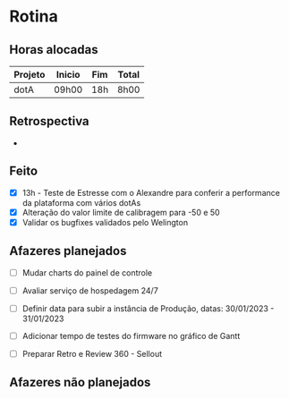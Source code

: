 # Rotina

## Horas alocadas

Projeto | Inicio | Fim | Total
--------|-------|-------|------
dotA    | 09h00 | 18h | 8h00

## Retrospectiva

- 

## Feito

- [x] 13h - Teste de Estresse com o Alexandre para conferir a performance da plataforma com vários dotAs
- [x] Alteração do valor limite de calibragem para -50 e 50
- [x] Validar os bugfixes validados pelo Welington

## Afazeres planejados

- [ ] Mudar charts do painel de controle
- [ ] Avaliar serviço de hospedagem 24/7
- [ ] Definir data para subir a instância de Produção, datas: 30/01/2023 - 31/01/2023
- [ ] Adicionar tempo de testes do firmware no gráfico de Gantt

- [ ] Preparar Retro e Review 360 - Sellout

## Afazeres não planejados


<!--stackedit_data:
eyJoaXN0b3J5IjpbMzE5ODE5ODM3LC0xNDYyNDQ3NTQ2LDE2Mz
g0ODI5NjIsLTEyMDcyMTQ0NDAsMjA2MTU3NTc2NSwyMTEzNDg5
OTY5LDEwNjg3OTI3LC02ODg0NTk2ODgsLTI1MDIzNzY2MCw0OD
QyMTQ0Nyw0Nzg2MTUzMDMsMTczNjE5MDUwOCwtMTE3OTc4MzY5
OSwyMDYxODEyMDM3LDIwNjQxMzUxMjEsLTgwMTY5MTQ1MiwxNz
A4NjA4MTQ3LDExOTA4NDM0NjYsMTk5ODgyNTkzNCwtMTg4NjU5
MzQ4M119
-->